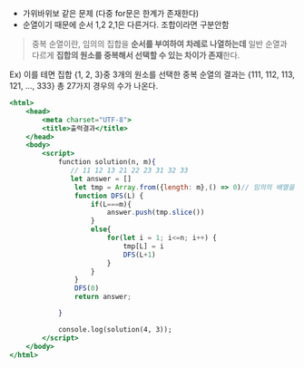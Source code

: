 - 가위바위보 같은 문제 (다중 for문은 한계가 존재한다)
- 순열이기 때문에 순서 1,2 2,1은 다른거다. 조합이라면 구분안함

>중복 순열이란, 임의의 집합을 **순서를 부여하여 차례로 나열하는데** 일반 순열과 다르게 **집합의 원소를 중복해서 선택할 수 있는 차이가 존재**한다.

Ex) 이를 테면 집합 {1, 2, 3}중 3개의 원소를 선택한 중복 순열의 결과는 {111, 112, 113, 121, ..., 333} 총 27가지 경우의 수가 나온다.
```jsx
<html>
    <head>
        <meta charset="UTF-8">
        <title>출력결과</title>
    </head>
    <body>
        <script>
            function solution(n, m){
               // 11 12 13 21 22 23 31 32 33
               let answer = []
                let tmp = Array.from({length: m},() => 0)// 임의의 배열을 만든다.
                function DFS(L) {
                    if(L===m){
                        answer.push(tmp.slice())
                    }
                    else{
                        for(let i = 1; i<=n; i++) {
                            tmp[L] = i
                            DFS(L+1)
                        }
                    }
                }
                DFS(0)
                return answer;

            }

            console.log(solution(4, 3));
        </script>
    </body>
</html>
```
